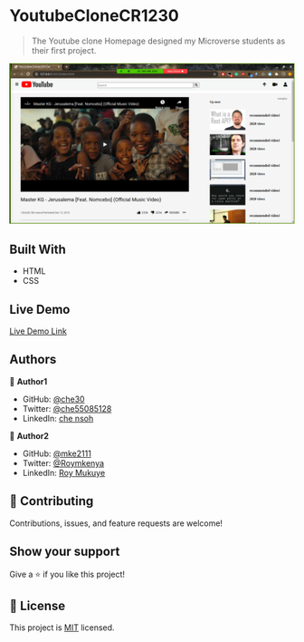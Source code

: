  # YoutubeCloneCR1230

 > The Youtube clone Homepage designed my Microverse students as their first project.

 ![screenshot](./YoutubeClone.png)

 ## Built With

 - HTML
 - CSS

 ##  Live Demo

 [Live Demo Link](https://che30.github.io/YoutubeCloneCR1230/)

## Authors

👤 **Author1**

- GitHub: [@che30](https://github.com/che30)
- Twitter: [@che55085128](https://twitter.com/che55085128)
- LinkedIn: [che nsoh](https://www.linkedin.com/in/che-nsoh-9455271b0/)

👤 **Author2**

- GitHub: [@mke2111](https://github.com/mke2111)
- Twitter: [@Roymkenya](https://twitter.com/Roymkenya)
- LinkedIn: [Roy Mukuye](https://www.linkedin.com/in/roy-mukuye-42b07b1b4)

## 🤝 Contributing

Contributions, issues, and feature requests are welcome!

## Show your support

Give a ⭐️ if you like this project!

## 📝 License

This project is [MIT](lic.url) licensed.